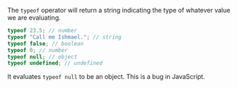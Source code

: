 The `typeof` operator will return a string indicating the type of whatever value we are evaluating.

```js
typeof 23.5; // number
typeof "Call me Ishmael."; // string
typeof false; // boolean
typeof 0; // number
typeof null; // object
typeof undefined; // undefined
```

It evaluates `typeof null` to be an object. This is a bug in JavaScript.
